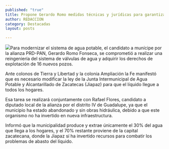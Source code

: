 ```yaml
---
published: "true"
title: Propone Gerardo Romo medidas técnicas y jurídicas para garantizar suministro de agua potable en Guadalupe
author: REDACCION
category: Destacadas
layout: posts

---
```


![](http://i.imgur.com/HuF3veIm.jpg)Para modernizar el sistema de agua potable, el candidato a munícipe por la alianza PRD-PAN, Gerardo Romo Fonseca, se comprometió a realizar una reingeniería del sistema de válvulas de agua y adquirir los derechos de explotación de 16 nuevos pozos.

 

Ante colonos de Tierra y Libertad y la colonia Ampliación la Fe manifestó que es necesario modificar la ley de la Junta Intermunicipal de Agua Potable y Alcantarillado de Zacatecas (Jiapaz) para que el líquido llegue a todos los hogares.

 

Esa tarea se realizará conjuntamente con Rafael Flores,  candidato a diputado local de la alianza por el distrito IV de Guadalupe, ya que el municipio ha estado abandonado  y sin obras hidráulica, debido a que este organismo no ha invertido en nueva  infraestructura.

 

Informó que la municipalidad produce y extrae únicamente el 30% del agua que llega a los hogares, y el 70% restante proviene de la capital zacatecana, donde la Jiapaz sí ha invertido recursos para combatir los problemas de abasto del líquido.

 
